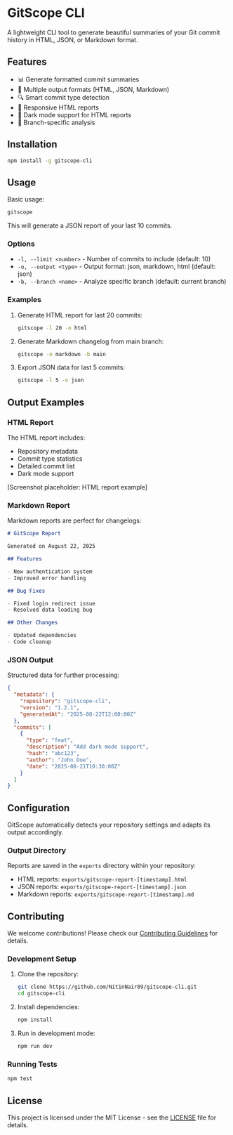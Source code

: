 # GitScope CLI

A lightweight CLI tool to generate beautiful summaries of your Git commit history in HTML, JSON, or Markdown format.

## Features

- 📊 Generate formatted commit summaries
- 🎨 Multiple output formats (HTML, JSON, Markdown)
- 🔍 Smart commit type detection
- 📱 Responsive HTML reports
- 🌙 Dark mode support for HTML reports
- 🎯 Branch-specific analysis

## Installation

```bash
npm install -g gitscope-cli
```

## Usage

Basic usage:

```bash
gitscope
```

This will generate a JSON report of your last 10 commits.

### Options

- `-l, --limit <number>` - Number of commits to include (default: 10)
- `-o, --output <type>` - Output format: json, markdown, html (default: json)
- `-b, --branch <name>` - Analyze specific branch (default: current branch)

### Examples

1. Generate HTML report for last 20 commits:

   ```bash
   gitscope -l 20 -o html
   ```

2. Generate Markdown changelog from main branch:

   ```bash
   gitscope -o markdown -b main
   ```

3. Export JSON data for last 5 commits:
   ```bash
   gitscope -l 5 -o json
   ```

## Output Examples

### HTML Report

The HTML report includes:

- Repository metadata
- Commit type statistics
- Detailed commit list
- Dark mode support

[Screenshot placeholder: HTML report example]

### Markdown Report

Markdown reports are perfect for changelogs:

```markdown
# GitScope Report

Generated on August 22, 2025

## Features

- New authentication system
- Improved error handling

## Bug Fixes

- Fixed login redirect issue
- Resolved data loading bug

## Other Changes

- Updated dependencies
- Code cleanup
```

### JSON Output

Structured data for further processing:

```json
{
  "metadata": {
    "repository": "gitscope-cli",
    "version": "1.2.1",
    "generatedAt": "2025-08-22T12:00:00Z"
  },
  "commits": [
    {
      "type": "feat",
      "description": "Add dark mode support",
      "hash": "abc123",
      "author": "John Doe",
      "date": "2025-08-21T10:30:00Z"
    }
  ]
}
```

## Configuration

GitScope automatically detects your repository settings and adapts its output accordingly.

### Output Directory

Reports are saved in the `exports` directory within your repository:

- HTML reports: `exports/gitscope-report-[timestamp].html`
- JSON reports: `exports/gitscope-report-[timestamp].json`
- Markdown reports: `exports/gitscope-report-[timestamp].md`

## Contributing

We welcome contributions! Please check our [Contributing Guidelines](CONTRIBUTING.md) for details.

### Development Setup

1. Clone the repository:

   ```bash
   git clone https://github.com/NitinNair89/gitscope-cli.git
   cd gitscope-cli
   ```

2. Install dependencies:

   ```bash
   npm install
   ```

3. Run in development mode:
   ```bash
   npm run dev
   ```

### Running Tests

```bash
npm test
```

## License

This project is licensed under the MIT License - see the [LICENSE](LICENSE) file for details.
